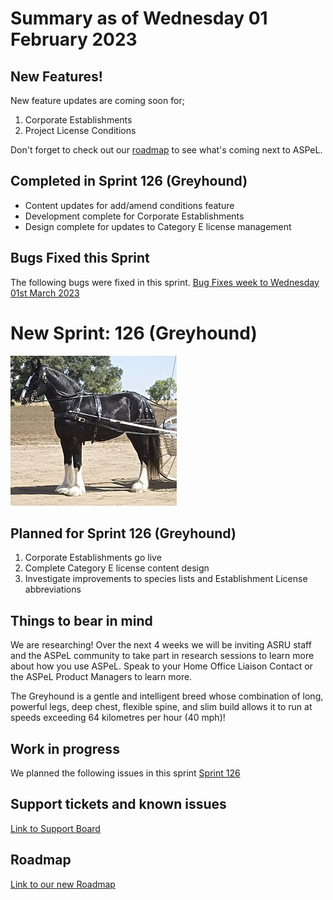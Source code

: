 # Summary as of Wednesday 01 February 2023

## New Features!
New feature updates are coming soon for;

1. Corporate Establishments
2. Project License Conditions

Don't forget to check out our [roadmap](https://roadmap.prodpad.com/937455be-8d08-11ed-aa53-2a7db0eb1d9c) to see what's coming next to ASPeL.

## Completed in Sprint 126 (Greyhound)
* Content updates for add/amend conditions feature
* Development complete for Corporate Establishments
* Design complete for updates to Category E license management

## Bugs Fixed this Sprint
The following bugs were fixed in this sprint.
[Bug Fixes week to Wednesday 01st March 2023](graphs/bugs01032023.png)


# New Sprint: 126 (Greyhound)

![Just chaos, CC BY 2.0 <https://creativecommons.org/licenses/by/2.0>, via Wikimedia Commons](graphs/266px-Shire.jpg)

## Planned for Sprint 126 (Greyhound)
1. Corporate Establishments go live
2. Complete Category E license content design
3. Investigate improvements to species lists and Establishment License abbreviations


## Things to bear in mind
We are researching! Over the next 4 weeks we will be inviting ASRU staff and the ASPeL community to take part in research sessions to learn more about how you use ASPeL. Speak to your Home Office Liaison Contact or the ASPeL Product Managers to learn more.

The Greyhound is a gentle and intelligent breed whose combination of long, powerful legs, deep chest, flexible spine, and slim build allows it to run at speeds exceeding 64 kilometres per hour (40 mph)!


## Work in progress

We planned the following issues in this sprint 
[Sprint 126](graphs/sprint01032023.png)

## Support tickets and known issues
[Link to Support Board](https://collaboration.homeoffice.gov.uk/jira/secure/RapidBoard.jspa?rapidView=1717)


## Roadmap

[Link to our new Roadmap](https://roadmap.prodpad.com/937455be-8d08-11ed-aa53-2a7db0eb1d9c)
